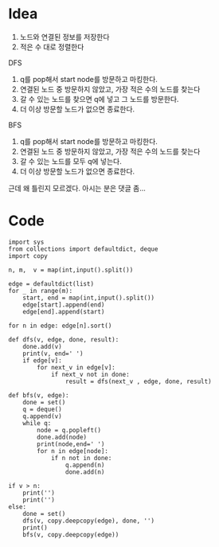 # Idea
1. 노드와 연결된 정보를 저장한다
2. 적은 수 대로 정렬한다

DFS
1. q를 pop해서 start node를 방문하고 마킹한다.
2. 연결된 노드 중 방문하지 않았고, 가장 적은 수의 노드를 찾는다
3. 갈 수 있는 노드를 찾으면 q에 넣고 그 노드를 방문한다.
4. 더 이상 방문할 노드가 없으면 종료한다.

BFS
1. q를 pop해서 start node를 방문하고 마킹한다.
2. 연결된 노드 중 방문하지 않았고, 가장 적은 수의 노드를 찾는다
3. 갈 수 있는 노드를 모두 q에 넣는다.
4. 더 이상 방문할 노드가 없으면 종료한다.

근데 왜 틀린지 모르겠다. 아시는 분은 댓글 좀...

# Code
```
import sys
from collections import defaultdict, deque
import copy

n, m,  v = map(int,input().split())

edge = defaultdict(list)
for _ in range(m):
    start, end = map(int,input().split())
    edge[start].append(end)
    edge[end].append(start)
    
for n in edge: edge[n].sort()
    
def dfs(v, edge, done, result): 
    done.add(v)
    print(v, end=' ')
    if edge[v]:
        for next_v in edge[v]: 
            if next_v not in done:
                result = dfs(next_v , edge, done, result)
    
def bfs(v, edge):
    done = set()
    q = deque()
    q.append(v)
    while q:
        node = q.popleft()
        done.add(node)
        print(node,end=' ')
        for n in edge[node]:
            if n not in done: 
                q.append(n)
                done.add(n)
    
if v > n: 
    print('')
    print('')
else:
    done = set()
    dfs(v, copy.deepcopy(edge), done, '')
    print()
    bfs(v, copy.deepcopy(edge))
```

